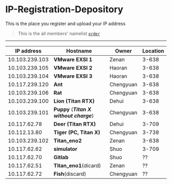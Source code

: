 # IP-Registration-Depository
This is the place you register and upload your IP address

> This is the all members' namelist [`order`](https://github.com/fnlab738/Weekly-Discussions-Archive/blob/master/namelist.md)


----

| IP address | Hostname | Owner | Location |
|------------|----------|-------|----------|
| 10.103.239.103 | **VMware EXSI 1**| Zenan| 3-638 |
| 10.103.239.105 | **VMware EXSI 2** | Haoran | 3-638 |
| 10.103.239.104 | **VMware EXSI 3** | Haoran | 3-638 |
| 10.117.239.120 | **Ant**| Chengyuan | 3-638 |
| 10.103.239.106 | **Rat**| Chengyuan | 3-638 |
| 10.103.239.100 | **Lion (Titan RTX)** | Dehui| 3-638 |
| 10.103.239.101 | **Puppy** (***Titan X without charge***)| Chengyuan| 3-638 |
| 10.117.62.78 | **Deer (Titan RTX)** | Dehui| 3-709 |
| 10.112.13.80 | **Tiger (PC, Titan X)** | Chengyuan| 3-738 |
| 10.103.239.102 | **Titan_eno2** | Zenan | 3-638 |
| 10.117.62.62 | **simulator** | Shuo | 3-709 |
| 10.117.62.70 | **Gitlab** | Shuo | ?? |
| 10.117.62.51 | **Titan_eno1**(dicard) | Zenan | ?? |
| 10.117.62.72 | **Fish**(discard) | Chengyuan | ?? |
